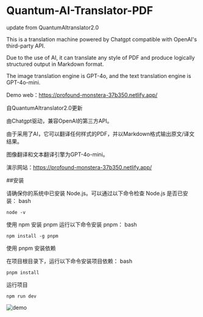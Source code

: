 # Quantum-AI-Translator-PDF

update from QuantumAItranslator2.0

This is a translation machine powered by Chatgpt compatible with OpenAI's third-party API.

Due to the use of AI, it can translate any style of PDF and produce logically structured output in Markdown format.

The image translation engine is GPT-4o, and the text translation engine is GPT-4o-mini.

Demo web：https://profound-monstera-37b350.netlify.app/



自QuantumAItranslator2.0更新

由Chatgpt驱动，兼容OpenAI的第三方API。

由于采用了AI，它可以翻译任何样式的PDF，并以Markdown格式输出原文/译文结果。

图像翻译和文本翻译引擎为GPT-4o-mini。

演示网站：https://profound-monstera-37b350.netlify.app/

##安装

请确保你的系统中已安装 Node.js。可以通过以下命令检查 Node.js 是否已安装：
bash
```
node -v
```
使用 npm 安装 pnpm
运行以下命令安装 pnpm：
bash
```
npm install -g pnpm
```
使用 pnpm 安装依赖

在项目根目录下，运行以下命令安装项目依赖：
bash
```
pnpm install
```
运行项目

```
npm run dev
```


![demo](https://github.com/user-attachments/assets/7a06e4f3-8cc3-4ee6-9b90-685305327bbf)

